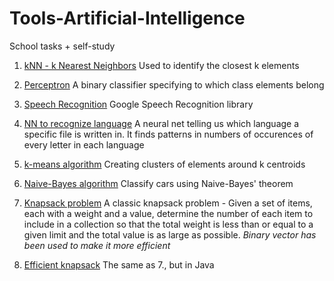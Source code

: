 # Tools-Artificial-Intelligence
School tasks + self-study

1. <a href="https://github.com/MiddleZwei/Tools-Artificial-Intelligence/tree/master/kNN/Iris-Flowers">kNN - k Nearest Neighbors</a>
Used to identify the closest k elements

2. <a href="https://github.com/MiddleZwei/Tools-Artificial-Intelligence/tree/master/Perceptron">Perceptron</a>
A binary classifier specifying to which class elements belong

3. <a href="https://github.com/MiddleZwei/Tools-Artificial-Intelligence/tree/master/Speech/SpeechRecognition">Speech Recognition</a>
Google Speech Recognition library

4. <a href="https://github.com/MiddleZwei/Tools-Artificial-Intelligence/tree/master/NeuralNet/Language-Recognition">NN to recognize language</a>
A neural net telling us which language a specific file is written in. It finds patterns in numbers of occurences of every letter in each language

5. <a href="https://github.com/MiddleZwei/Tools-Artificial-Intelligence/tree/master/K-means">k-means algorithm</a>
Creating clusters of elements around k centroids

6. <a href="https://github.com/MiddleZwei/Tools-Artificial-Intelligence/tree/master/Naive-Bayes">Naive-Bayes algorithm</a>
Classify cars using Naive-Bayes' theorem

7. <a href="https://github.com/MiddleZwei/Tools-Artificial-Intelligence/tree/master/Knapsack">Knapsack problem</a>
A classic knapsack problem - Given a set of items, each with a weight and a value, determine the number of each item to include in a collection so that the total weight is less than or equal to a given limit and the total value is as large as possible.
<i>Binary vector has been used to make it more efficient</i>

8. <a href="https://github.com/MiddleZwei/Tools-Artificial-Intelligence/tree/master/EfficientKnapsack">Efficient knapsack</a>
The same as 7., but in Java

